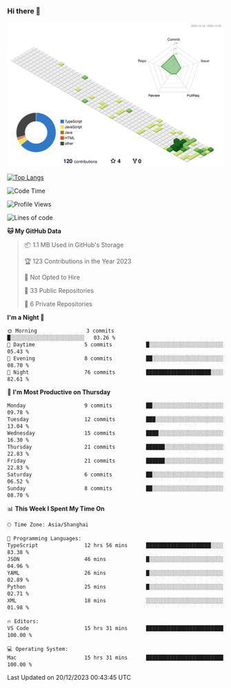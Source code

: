 ### Hi there 👋

![](./profile-3d-contrib/profile-green-animate.svg)

 

[![Top Langs](https://github-readme-stats.vercel.app/api/top-langs/?username=RunnningDogg)](https://github.com/anuraghazra/github-readme-stats)


 

<!--START_SECTION:waka-->
![Code Time](http://img.shields.io/badge/Code%20Time-61%20hrs%2036%20mins-blue)

![Profile Views](http://img.shields.io/badge/Profile%20Views-19-blue)

![Lines of code](https://img.shields.io/badge/From%20Hello%20World%20I%27ve%20Written-211.5%20thousand%20lines%20of%20code-blue)

**🐱 My GitHub Data** 

> 📦 1.1 MB Used in GitHub's Storage 
 > 
> 🏆 123 Contributions in the Year 2023
 > 
> 🚫 Not Opted to Hire
 > 
> 📜 33 Public Repositories 
 > 
> 🔑 6 Private Repositories 
 > 
**I'm a Night 🦉** 

```text
🌞 Morning                3 commits           █░░░░░░░░░░░░░░░░░░░░░░░░   03.26 % 
🌆 Daytime                5 commits           █░░░░░░░░░░░░░░░░░░░░░░░░   05.43 % 
🌃 Evening                8 commits           ██░░░░░░░░░░░░░░░░░░░░░░░   08.70 % 
🌙 Night                  76 commits          █████████████████████░░░░   82.61 % 
```
📅 **I'm Most Productive on Thursday** 

```text
Monday                   9 commits           ██░░░░░░░░░░░░░░░░░░░░░░░   09.78 % 
Tuesday                  12 commits          ███░░░░░░░░░░░░░░░░░░░░░░   13.04 % 
Wednesday                15 commits          ████░░░░░░░░░░░░░░░░░░░░░   16.30 % 
Thursday                 21 commits          ██████░░░░░░░░░░░░░░░░░░░   22.83 % 
Friday                   21 commits          ██████░░░░░░░░░░░░░░░░░░░   22.83 % 
Saturday                 6 commits           ██░░░░░░░░░░░░░░░░░░░░░░░   06.52 % 
Sunday                   8 commits           ██░░░░░░░░░░░░░░░░░░░░░░░   08.70 % 
```


📊 **This Week I Spent My Time On** 

```text
🕑︎ Time Zone: Asia/Shanghai

💬 Programming Languages: 
TypeScript               12 hrs 56 mins      █████████████████████░░░░   83.38 % 
JSON                     46 mins             █░░░░░░░░░░░░░░░░░░░░░░░░   04.96 % 
YAML                     26 mins             █░░░░░░░░░░░░░░░░░░░░░░░░   02.89 % 
Python                   25 mins             █░░░░░░░░░░░░░░░░░░░░░░░░   02.71 % 
XML                      18 mins             ░░░░░░░░░░░░░░░░░░░░░░░░░   01.98 % 

🔥 Editors: 
VS Code                  15 hrs 31 mins      █████████████████████████   100.00 % 

💻 Operating System: 
Mac                      15 hrs 31 mins      █████████████████████████   100.00 % 
```


 Last Updated on 20/12/2023 00:43:45 UTC
<!--END_SECTION:waka-->
